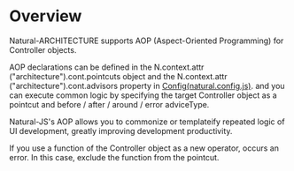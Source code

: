 Overview
===

Natural-ARCHITECTURE supports AOP (Aspect-Oriented Programming) for Controller objects.

AOP declarations can be defined in the N.context.attr ("architecture").cont.pointcuts object and the N.context.attr ("architecture").cont.advisors property in [Config(natural.config.js)](#cmVmcjAxMDIlMjRDb25maWckaHRtbCUyRm5hdHVyYWxqcyUyRnJlZnIlMkZyZWZyMDEwMi5odG1s). and you can execute common logic by specifying the target Controller object as a pointcut and before / after / around / error adviceType.

<p class="alert">Natural-JS's AOP allows you to commonize or templateify repeated logic of UI development, greatly improving development productivity.</p>
<p class="alert">If you use a function of the Controller object as a new operator, occurs an error. In this case, exclude the function from the pointcut.</p>